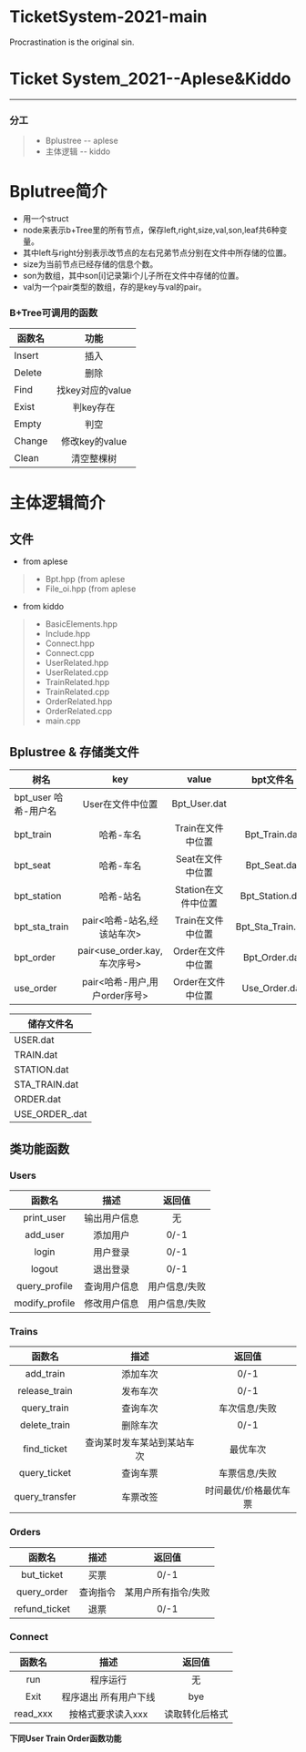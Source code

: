 # TicketSystem-2021-main
 Procrastination is the original sin.

# Ticket System_2021--Aplese&Kiddo

------

### 分工

> * Bplustree -- aplese
> * 主体逻辑 -- kiddo

# Bplutree简介
* 用一个struct
* node来表示b+Tree里的所有节点，保存left,right,size,val,son,leaf共6种变量。
* 其中left与right分别表示改节点的左右兄弟节点分别在文件中所存储的位置。
* size为当前节点已经存储的信息个数。
* son为数组，其中son[i]记录第i个儿子所在文件中存储的位置。
* val为一个pair类型的数组，存的是key与val的pair。

### B+Tree可调用的函数

|   函数名  | 功能  |
| --------  | :-------:  |
|Insert|插入|
|Delete|删除|
|Find|找key对应的value|
|Exist|判key存在|
|Empty|判空|
|Change|修改key的value|
|Clean|清空整棵树|

# 主体逻辑简介
## 文件

- from aplese
> * Bpt.hpp (from aplese
> * File_oi.hpp (from aplese

- from kiddo
> * BasicElements.hpp
> * Include.hpp
> * Connect.hpp
> * Connect.cpp
> * UserRelated.hpp
> * UserRelated.cpp
> * TrainRelated.hpp
> * TrainRelated.cpp
> * OrderRelated.hpp
> * OrderRelated.cpp
> * main.cpp

## Bplustree & 存储类文件

|   树名   | key  |  value  | bpt文件名 |
| --------  | :-------:  | :-------:  |:-----:|
|bpt_user  哈希-用户名|User在文件中位置|Bpt_User.dat|
|bpt_train|哈希-车名|Train在文件中位置|Bpt_Train.dat|
|bpt_seat|哈希-车名|Seat在文件中位置|Bpt_Seat.dat|SEAT.dat|
|bpt_station|哈希-站名|Station在文件中位置|Bpt_Station.dat|
|bpt_sta_train|pair<哈希-站名,经该站车次>|Train在文件中位置|Bpt_Sta_Train.dat|
|bpt_order|pair<use_order.kay,车次序号> | Order在文件中位置 |Bpt_Order.dat|
|use_order| pair<哈希-用户,用户order序号> | Order在文件中位置|Use_Order.dat|

| 储存文件名 |
|-----|
|USER.dat|
|TRAIN.dat|
|STATION.dat|
|STA_TRAIN.dat|
|ORDER.dat|
|USE_ORDER_.dat|


## 类功能函数

### Users
|   函数名   | 描述   |  返回值  |
| :--------:   | :-----:  | :----:  |
| print_user     | 输出用户信息 |  无    |
| add_user |  添加用户   |   0/-1   |
| login |   用户登录 |  0/-1  |
|logout|退出登录|0/-1|
|query_profile|查询用户信息|用户信息/失败|
|modify_profile|修改用户信息|用户信息/失败|

### Trains
|   函数名   | 描述   |  返回值  |
| :--------:   | :-----:  | :----:  |
|add_train|添加车次|0/-1|
|release_train|发布车次|0/-1|
|query_train|查询车次|车次信息/失败|
|delete_train|删除车次|0/-1|
|find_ticket|查询某时发车某站到某站车次|最优车次|
|query_ticket|查询车票|车票信息/失败|
|query_transfer|车票改签|时间最优/价格最优车票|

### Orders
|   函数名   | 描述   |  返回值  |
| :--------:   | :-----:  | :----:  |
|but_ticket|买票|0/-1|
|query_order|查询指令|某用户所有指令/失败|
|refund_ticket|退票|0/-1|

### Connect
|   函数名   | 描述   |  返回值  |
| :--------:   | :-----:  | :----:  |
|run|程序运行|无|
|Exit|程序退出 所有用户下线|bye|
|read_xxx|按格式要求读入xxx|读取转化后格式|
**下同User Train Order函数功能**
